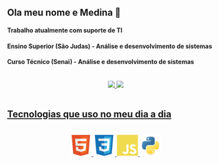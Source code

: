 ## Ola meu nome e Medina 👋

#### Trabalho atualmente com suporte de TI
#### Ensino Superior (São Judas) - Análise e desenvolvimento de sistemas 
#### Curso Técnico (Senai) - Análise e desenvolvimento de sistemas
<br>

<div align="center">
  <a href="https://github.com/medina157">
  <img height="180em" src="https://github-readme-stats.vercel.app/api?username=medina157&show_icons=true&theme=dracula&include_all_commits=true&count_private=true"/>
  <img height="180em" src="https://github-readme-stats.vercel.app/api/top-langs/?username=medina157&layout=compact&langs_count=7&theme=dracula"/>
</div>

<br>

## Tecnologias que uso no meu dia a dia
<div align="center" style="display: inline_block"><br>
  
  <img margin-right="20" alt="Medina-HTML" height="50" width="50" src="https://raw.githubusercontent.com/devicons/devicon/master/icons/html5/html5-original.svg">
   <img alt="Medina-CSS" height="50" width="50" src="https://raw.githubusercontent.com/devicons/devicon/master/icons/css3/css3-original.svg">
  <img alt="Medina-Js" height="50" width="50" src="https://raw.githubusercontent.com/devicons/devicon/master/icons/javascript/javascript-plain.svg">
  <img alt="Medina-Python" height="50" width="50" src="https://raw.githubusercontent.com/devicons/devicon/master/icons/python/python-original.svg">

</div>
